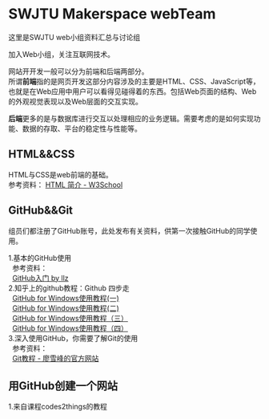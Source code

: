 # SWJTU  Makerspace webTeam
这里是SWJTU web小组资料汇总与讨论组

加入Web小组，关注互联网技术。

网站开开发一般可以分为前端和后端两部分。  
所谓**前端**指的是网页开发这部分内容涉及的主要是HTML、CSS、JavaScript等，也就是在Web应用中用户可以看得见碰得着的东西。包括Web页面的结构、Web的外观视觉表现以及Web层面的交互实现。  

**后端**更多的是与数据库进行交互以处理相应的业务逻辑。需要考虑的是如何实现功能、数据的存取、平台的稳定性与性能等。

## HTML&&CSS

HTML与CSS是web前端的基础。  
参考资料：
[HTML 简介 - W3School](http://www.w3school.com.cn/html/html_intro.asp)


## GitHub&&Git

组员们都注册了GitHub账号，此处发布有关资料，供第一次接触GitHub的同学使用。

1.基本的GitHub使用<br>
&nbsp;&nbsp;参考资料：<br>
&nbsp;&nbsp;[GitHub入门 by llz](https://lianglanzheng.github.io/HW-Guide/1.1.html)<br>
2.知乎上的github教程：Github 四步走<br>
&nbsp;&nbsp;[GitHub for Windows使用教程(一)](http://youngxhui.github.io/2016/05/03/GitHub-for-Windows%E4%BD%BF%E7%94%A8%E6%95%99%E7%A8%8B%28%E4%B8%80%29/)<br>
&nbsp;&nbsp;[GitHub for Windows使用教程(二)](http://youngxhui.github.io/2016/05/13/GitHub-for-Windows%E4%BD%BF%E7%94%A8%E6%95%99%E7%A8%8B%28%E4%BA%8C%29/)<br>
&nbsp;&nbsp;[GitHub for Windows使用教程（三）](http://youngxhui.github.io/2016/05/15/GitHub-for-windows%E4%BD%BF%E7%94%A8%E6%95%99%E7%A8%8B%EF%BC%88%E4%B8%89%EF%BC%89/)<br>
&nbsp;&nbsp;[GitHub for Windows使用教程（四）](http://youngxhui.github.io/2016/08/28/GitHub-for-Windows%E4%BD%BF%E7%94%A8%E6%95%99%E7%A8%8B%EF%BC%88%E5%9B%9B%EF%BC%89/)<br>
3.深入使用GitHub，你需要了解Git的使用<br>
&nbsp;&nbsp;参考资料：<br>
&nbsp;&nbsp;[Git教程 - 廖雪峰的官方网站](http://www.liaoxuefeng.com/wiki/0013739516305929606dd18361248578c67b8067c8c017b000)


## 用GitHub创建一个网站

1.来自课程codes2things的教程
